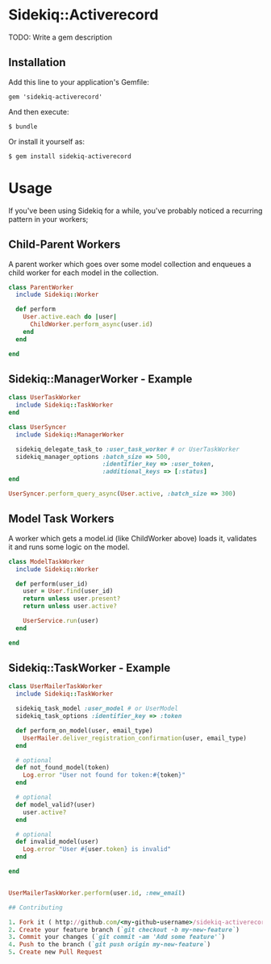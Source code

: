 # Sidekiq::Activerecord

TODO: Write a gem description

## Installation

Add this line to your application's Gemfile:

    gem 'sidekiq-activerecord'

And then execute:

    $ bundle

Or install it yourself as:

    $ gem install sidekiq-activerecord

# Usage

If you've been using Sidekiq for a while, you've probably noticed a recurring pattern in your workers;

## Child-Parent Workers
A parent worker which goes over some model collection and enqueues a child worker for each model in the collection.

```ruby
class ParentWorker
  include Sidekiq::Worker

  def perform
    User.active.each do |user|
      ChildWorker.perform_async(user.id)
    end
  end

end
```

## Sidekiq::ManagerWorker - Example

```ruby
class UserTaskWorker
  include Sidekiq::TaskWorker
end

class UserSyncer
  include Sidekiq::ManagerWorker

  sidekiq_delegate_task_to :user_task_worker # or UserTaskWorker
  sidekiq_manager_options :batch_size => 500,
                          :identifier_key => :user_token,
                          :additional_keys => [:status]
end

UserSyncer.perform_query_async(User.active, :batch_size => 300)
```

## Model Task Workers

A worker which gets a model.id (like ChildWorker above) loads it, validates it and runs some logic on the model.

```ruby
class ModelTaskWorker
  include Sidekiq::Worker

  def perform(user_id)
    user = User.find(user_id)
    return unless user.present?
    return unless user.active?

    UserService.run(user)
  end

end
```

## Sidekiq::TaskWorker - Example

```ruby
class UserMailerTaskWorker
  include Sidekiq::TaskWorker

  sidekiq_task_model :user_model # or UserModel
  sidekiq_task_options :identifier_key => :token

  def perform_on_model(user, email_type)
    UserMailer.deliver_registration_confirmation(user, email_type)
  end

  # optional
  def not_found_model(token)
    Log.error "User not found for token:#{token}"
  end

  # optional
  def model_valid?(user)
    user.active?
  end

  # optional
  def invalid_model(user)
    Log.error "User #{user.token} is invalid"
  end

end


UserMailerTaskWorker.perform(user.id, :new_email)

## Contributing

1. Fork it ( http://github.com/<my-github-username>/sidekiq-activerecord/fork )
2. Create your feature branch (`git checkout -b my-new-feature`)
3. Commit your changes (`git commit -am 'Add some feature'`)
4. Push to the branch (`git push origin my-new-feature`)
5. Create new Pull Request

